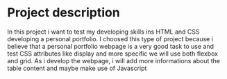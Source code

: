 # Project description
In this project i want to test my developing skills ins HTML and CSS developing a personal portfolio. I choosed this type of project because i believe that a personal portfolio webpage is a very good task to use and test CSS attributes like display and more specific we will use both flexbox and grid. As i develop the webpage, i will add more informations about the table content and maybe make use of Javascript
